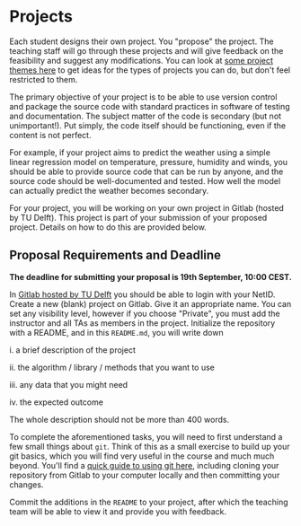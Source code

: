 # Projects 

Each student designs their own project. You "propose" the project. The teaching staff will go through these projects and will give feedback on the feasibility and suggest any modifications. You can look at [some project themes here](themes.md) to get ideas for the types of projects you can do, but don't feel restricted to them.

The primary objective of your project is to be able to use version control and package the source code with standard practices in software of testing and documentation. The subject matter of the code is secondary (but not unimportant!). Put simply, the code itself should be functioning, even if the content is not perfect. 

For example, if your project aims to predict the weather using a simple linear regression model on temperature, pressure, humidity and winds, you should be able to provide source code that can be run by anyone, and the source code should be well-documented and tested. How well the model can actually predict the weather becomes secondary.

For your project, you will be working on your own project in Gitlab (hosted by TU Delft). This project is part of your submission of your proposed project. Details on how to do this are provided below.

## Proposal Requirements and Deadline

**The deadline for submitting your proposal is 19th September, 10:00 CEST.**

In [Gitlab hosted by TU Delft](https://gitlab.tudelft.nl/) you should be able to login with your NetID. Create a new (blank) project on Gitlab. Give it an appropriate name. You can set any visibility level, however if you choose "Private", you must add the instructor and all TAs as members in the project. Initialize the repository with a README, and in this `README.md`, you will write down 

i. a brief description of the project

ii. the algorithm / library / methods that you want to use

iii. any data that you might need

iv. the expected outcome 

The whole description should not be more than 400 words.

To complete the aforementioned tasks, you will need to first understand a few small things about `git`. Think of this as a small exercise to build up your git basics, which you will find very useful in the course and much much beyond. You'll find a [quick guide to using git here](../learning/quick-guide-to-git.md), including cloning your repository from Gitlab to your computer locally and then committing your changes.

Commit the additions in the `README` to your project, after which the teaching team will be able to view it and provide you with feedback. 